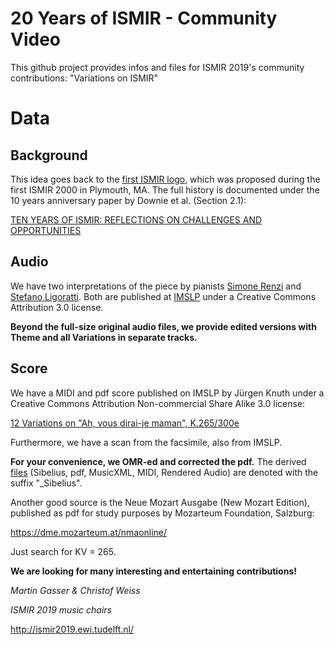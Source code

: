 # 20 Years of ISMIR - Community Video

This github project provides infos and files for ISMIR 2019's community contributions: "Variations on ISMIR"

# Data

## Background

This idea goes back to the [first ISMIR logo](https://github.com/martingasser/ismir-variations/blob/master/Mozart_Variations-K265_Data/ISMIR_oldLogo.png), which was proposed during the first ISMIR 2000 in Plymouth, MA. The full history is documented under the 10 years anniversary paper by Downie et al. (Section 2.1):

[TEN YEARS OF ISMIR:
REFLECTIONS ON CHALLENGES AND OPPORTUNITIES ](http://ismir2009.ismir.net/proceedings/keynote1.pdf)

## Audio

We have two interpretations of the piece by pianists [Simone Renzi](https://github.com/martingasser/ismir-variations/tree/master/Mozart_Variations-K265_Data/Audio/Renzi_IMSLP) and [Stefano Ligoratti](https://github.com/martingasser/ismir-variations/tree/master/Mozart_Variations-K265_Data/Audio/Ligoratti_IMSLP). Both are published at [IMSLP](<http://imslp.org/wiki/12_Variations_on_%22Ah%2C_vous_dirai-je_maman%22%2C_K.265%2F300e_(Mozart%2C_Wolfgang_Amadeus)>) under a Creative Commons Attribution 3.0 license.

**Beyond the full-size original audio files, we provide edited versions with Theme and all Variations in separate tracks.**

## Score

We have a MIDI and pdf score published on IMSLP by Jürgen Knuth under a Creative Commons Attribution Non-commercial Share Alike 3.0 license:

[12 Variations on "Ah, vous dirai-je maman", K.265/300e](<http://imslp.org/wiki/12_Variations_on_%22Ah%2C_vous_dirai-je_maman%22%2C_K.265%2F300e_(Mozart%2C_Wolfgang_Amadeus)>)

Furthermore, we have a scan from the facsimile, also from IMSLP.

**For your convenience, we OMR-ed and corrected the pdf.** The derived [files](https://github.com/martingasser/ismir-variations/tree/master/Mozart_Variations-K265_Data/Score) (Sibelius, pdf, MusicXML, MIDI, Rendered Audio) are denoted with the suffix "\_Sibelius".

Another good source is the Neue Mozart Ausgabe (New Mozart Edition), published as pdf for study purposes by Mozarteum Foundation, Salzburg:

https://dme.mozarteum.at/nmaonline/

Just search for KV = 265.

**We are looking for many interesting and entertaining contributions!**

_Martin Gasser & Christof Weiss_

_ISMIR 2019 music chairs_

http://ismir2019.ewi.tudelft.nl/
